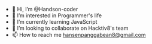 - 👋 Hi, I’m @Handson-coder
- 👀 I’m interested in Programmer's life
- 🌱 I’m currently learning JavaScript
- 💞️ I’m looking to collaborate on Hacktiv8's team
- 📫 How to reach me hansenpanggabean8@gmail.com

<!---
Handson-coder/Handson-coder is a ✨ special ✨ repository because its `README.md` (this file) appears on your GitHub profile.
You can click the Preview link to take a look at your changes.
--->
